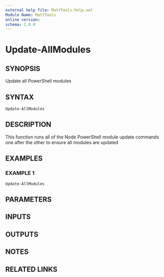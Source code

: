 ```yaml
---
external help file: MattTools-help.xml
Module Name: MattTools
online version:
schema: 2.0.0
---
```


# Update-AllModules

## SYNOPSIS
Update all PowerShell modules

## SYNTAX

```
Update-AllModules
```

## DESCRIPTION
This function runs all of the Node PowerShell module update commands one after the other to ensure all modules are updated

## EXAMPLES

### EXAMPLE 1
```
Update-AllModules
```

## PARAMETERS

## INPUTS

## OUTPUTS

## NOTES

## RELATED LINKS
